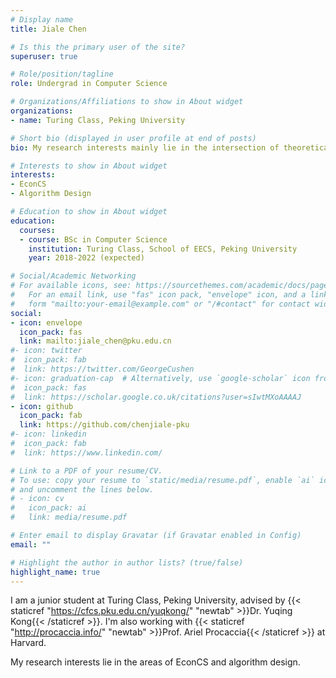 ```yaml
---
# Display name
title: Jiale Chen

# Is this the primary user of the site?
superuser: true

# Role/position/tagline
role: Undergrad in Computer Science

# Organizations/Affiliations to show in About widget
organizations:
- name: Turing Class, Peking University

# Short bio (displayed in user profile at end of posts)
bio: My research interests mainly lie in the intersection of theoretical computer science and Economics.

# Interests to show in About widget
interests:
- EconCS
- Algorithm Design

# Education to show in About widget
education:
  courses:
  - course: BSc in Computer Science
    institution: Turing Class, School of EECS, Peking University
    year: 2018-2022 (expected)

# Social/Academic Networking
# For available icons, see: https://sourcethemes.com/academic/docs/page-builder/#icons
#   For an email link, use "fas" icon pack, "envelope" icon, and a link in the
#   form "mailto:your-email@example.com" or "/#contact" for contact widget.
social:
- icon: envelope
  icon_pack: fas
  link: mailto:jiale_chen@pku.edu.cn
#- icon: twitter
#  icon_pack: fab
#  link: https://twitter.com/GeorgeCushen
#- icon: graduation-cap  # Alternatively, use `google-scholar` icon from `ai` icon pack
#  icon_pack: fas
#  link: https://scholar.google.co.uk/citations?user=sIwtMXoAAAAJ
- icon: github
  icon_pack: fab
  link: https://github.com/chenjiale-pku
#- icon: linkedin
#  icon_pack: fab
#  link: https://www.linkedin.com/

# Link to a PDF of your resume/CV.
# To use: copy your resume to `static/media/resume.pdf`, enable `ai` icons in `params.toml`, 
# and uncomment the lines below.
# - icon: cv
#   icon_pack: ai
#   link: media/resume.pdf

# Enter email to display Gravatar (if Gravatar enabled in Config)
email: ""

# Highlight the author in author lists? (true/false)
highlight_name: true
---
```


I am a junior student at Turing Class, Peking University, advised by {{< staticref "https://cfcs.pku.edu.cn/yuqkong/" "newtab" >}}Dr. Yuqing Kong{{< /staticref >}}. I'm also working with {{< staticref "http://procaccia.info/" "newtab" >}}Prof. Ariel Procaccia{{< /staticref >}} at Harvard.

My research interests lie in the areas of EconCS and algorithm design.

<!-- Here is my {{< staticref "file/cv.pdf" "newtab" >}}Curriculum Vitae{{< /staticref >}}. -->